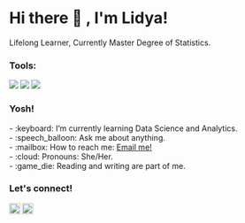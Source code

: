 # <summary><strong>Hi there :wave: , I'm Lidya!</strong></summary>
Lifelong Learner, Currently Master Degree of Statistics.


### <summary><strong>Tools:</strong></summary>
<p>
    <img src="https://img.shields.io/badge/Text%20Editor-Visual%20Studio%20Code-blue?&logo=visual%20studio%20code&logoColor=blue" />
    <img src="https://img.shields.io/badge/Code-Python-blue?logo=python&logoColor=yellow" />
    <img src="https://img.shields.io/badge/Code-R-276DC3?logo=r&logoColor=white" />
</p>

### <summary><strong>Yosh!</strong></summary>
<p>
    - :keyboard: I’m currently learning Data Science and Analytics. </br>
    - :speech_balloon: Ask me about anything.</br>
    - :mailbox: How to reach me: <a href="mailto:maulidyamaghfiroh56@gmail.com">Email me!</a>  </br>
    - :cloud: Pronouns: She/Her. </br>
    - :game_die: Reading and writing are part of me. </br>
<p>
 
### <summary><strong>Let's connect!</strong></summary>
<a href="https://www.linkedin.com/in/maulidya-maghfiro-8600/">
  <img align="left" alt="LinkedIn" width="20px" src="https://simpleicons.org/icons/linkedin.svg" />
</a>
<a href="https://www.instagram.com/lidya.maghfiroh/">
  <img align="left" alt="Instagram" width="20px" src="https://simpleicons.org/icons/instagram.svg" />
</a>

